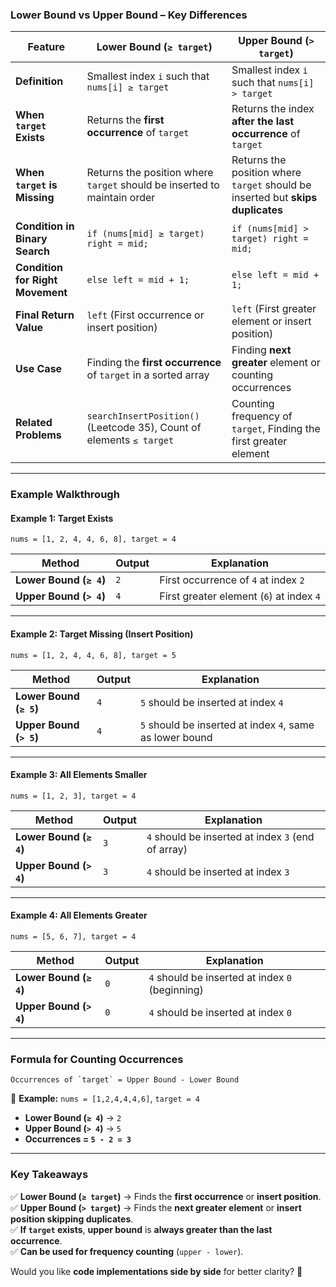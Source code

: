 ### **Lower Bound vs Upper Bound – Key Differences**

|**Feature**|**Lower Bound (`≥ target`)**|**Upper Bound (`> target`)**|
|---|---|---|
|**Definition**|Smallest index `i` such that `nums[i] ≥ target`|Smallest index `i` such that `nums[i] > target`|
|**When `target` Exists**|Returns the **first occurrence** of `target`|Returns the index **after the last occurrence** of `target`|
|**When `target` is Missing**|Returns the position where `target` should be inserted to maintain order|Returns the position where `target` should be inserted but **skips duplicates**|
|**Condition in Binary Search**|`if (nums[mid] ≥ target) right = mid;`|`if (nums[mid] > target) right = mid;`|
|**Condition for Right Movement**|`else left = mid + 1;`|`else left = mid + 1;`|
|**Final Return Value**|`left` (First occurrence or insert position)|`left` (First greater element or insert position)|
|**Use Case**|Finding the **first occurrence** of `target` in a sorted array|Finding **next greater** element or counting occurrences|
|**Related Problems**|`searchInsertPosition()` (Leetcode 35), Count of elements `≤ target`|Counting frequency of `target`, Finding the first greater element|

---

### **Example Walkthrough**

#### **Example 1: Target Exists**

```plaintext
nums = [1, 2, 4, 4, 6, 8], target = 4
```

|Method|Output|Explanation|
|---|---|---|
|**Lower Bound (`≥ 4`)**|`2`|First occurrence of `4` at index `2`|
|**Upper Bound (`> 4`)**|`4`|First greater element (`6`) at index `4`|

---

#### **Example 2: Target Missing (Insert Position)**

```plaintext
nums = [1, 2, 4, 4, 6, 8], target = 5
```

|Method|Output|Explanation|
|---|---|---|
|**Lower Bound (`≥ 5`)**|`4`|`5` should be inserted at index `4`|
|**Upper Bound (`> 5`)**|`4`|`5` should be inserted at index `4`, same as lower bound|

---

#### **Example 3: All Elements Smaller**

```plaintext
nums = [1, 2, 3], target = 4
```

|Method|Output|Explanation|
|---|---|---|
|**Lower Bound (`≥ 4`)**|`3`|`4` should be inserted at index `3` (end of array)|
|**Upper Bound (`> 4`)**|`3`|`4` should be inserted at index `3`|

---

#### **Example 4: All Elements Greater**

```plaintext
nums = [5, 6, 7], target = 4
```

|Method|Output|Explanation|
|---|---|---|
|**Lower Bound (`≥ 4`)**|`0`|`4` should be inserted at index `0` (beginning)|
|**Upper Bound (`> 4`)**|`0`|`4` should be inserted at index `0`|

---

### **Formula for Counting Occurrences**

```plaintext
Occurrences of `target` = Upper Bound - Lower Bound
```

🔹 **Example:** `nums = [1,2,4,4,4,6]`, `target = 4`

- **Lower Bound (`≥ 4`)** → `2`
- **Upper Bound (`> 4`)** → `5`
- **Occurrences = `5 - 2 = 3`**

---

### **Key Takeaways**

✅ **Lower Bound (`≥ target`)** → Finds the **first occurrence** or **insert position**.  
✅ **Upper Bound (`> target`)** → Finds the **next greater element** or **insert position skipping duplicates**.  
✅ **If `target` exists**, **upper bound** is **always greater than the last occurrence**.  
✅ **Can be used for frequency counting** (`upper - lower`).

Would you like **code implementations side by side** for better clarity? 🚀